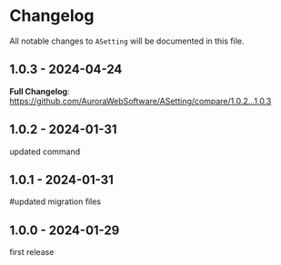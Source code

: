 # Changelog

All notable changes to `ASetting` will be documented in this file.

## 1.0.3 - 2024-04-24

**Full Changelog**: https://github.com/AuroraWebSoftware/ASetting/compare/1.0.2...1.0.3

## 1.0.2 - 2024-01-31

updated command

## 1.0.1 - 2024-01-31

#updated migration files

## 1.0.0 - 2024-01-29

first release
